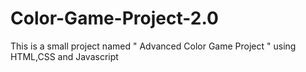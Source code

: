 # Color-Game-Project-2.0
This is a small project named " Advanced Color Game Project " using HTML,CSS and Javascript 
